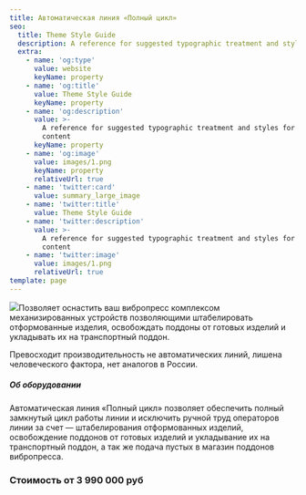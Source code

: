 ```yaml
---
title: Автоматическая линия «Полный цикл»
seo:
  title: Theme Style Guide
  description: A reference for suggested typographic treatment and styles for your content
  extra:
    - name: 'og:type'
      value: website
      keyName: property
    - name: 'og:title'
      value: Theme Style Guide
      keyName: property
    - name: 'og:description'
      value: >-
        A reference for suggested typographic treatment and styles for your
        content
      keyName: property
    - name: 'og:image'
      value: images/1.png
      keyName: property
      relativeUrl: true
    - name: 'twitter:card'
      value: summary_large_image
    - name: 'twitter:title'
      value: Theme Style Guide
    - name: 'twitter:description'
      value: >-
        A reference for suggested typographic treatment and styles for your
        content
    - name: 'twitter:image'
      value: images/1.png
      relativeUrl: true
template: page
---
```

![](/images/kfa-all-2.jpg)Позволяет оснастить ваш вибропресс комплексом механизированных устройств позволяющими штабелировать отформованные изделия, освобождать поддоны от готовых изделий и укладывать их на транспортный поддон.

Превосходит производительность не автоматических линий, лишена человеческого фактора, нет аналогов в России.

##### Об оборудовании&#xA;                       &#xA;                            &#xA;&#xA;

Автоматическая линия «Полный цикл»
позволяет обеспечить полный замкнутый цикл работы
линии и исключить ручной труд операторов
линии за счет — штабелирования отформованных изделий, освобождение
поддонов от готовых изделий и
укладывание их на транспортный поддон, а так же подача
пустых в магазин поддонов вибропресса.

### Стоимость от 3 990 000 руб
